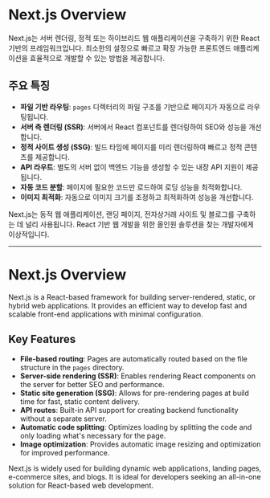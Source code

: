 # Next.js Overview

Next.js는 서버 렌더링, 정적 또는 하이브리드 웹 애플리케이션을 구축하기 위한 React 기반의 프레임워크입니다. 최소한의 설정으로 빠르고 확장 가능한 프론트엔드 애플리케이션을 효율적으로 개발할 수 있는 방법을 제공합니다.

## 주요 특징

- **파일 기반 라우팅**: `pages` 디렉터리의 파일 구조를 기반으로 페이지가 자동으로 라우팅됩니다.
- **서버 측 렌더링 (SSR)**: 서버에서 React 컴포넌트를 렌더링하여 SEO와 성능을 개선합니다.
- **정적 사이트 생성 (SSG)**: 빌드 타임에 페이지를 미리 렌더링하여 빠르고 정적 콘텐츠를 제공합니다.
- **API 라우트**: 별도의 서버 없이 백엔드 기능을 생성할 수 있는 내장 API 지원이 제공됩니다.
- **자동 코드 분할**: 페이지에 필요한 코드만 로드하여 로딩 성능을 최적화합니다.
- **이미지 최적화**: 자동으로 이미지 크기를 조정하고 최적화하여 성능을 개선합니다.

Next.js는 동적 웹 애플리케이션, 랜딩 페이지, 전자상거래 사이트 및 블로그를 구축하는 데 널리 사용됩니다. React 기반 웹 개발을 위한 올인원 솔루션을 찾는 개발자에게 이상적입니다.

---

# Next.js Overview

Next.js is a React-based framework for building server-rendered, static, or hybrid web applications. It provides an efficient way to develop fast and scalable front-end applications with minimal configuration.

## Key Features

- **File-based routing**: Pages are automatically routed based on the file structure in the `pages` directory.
- **Server-side rendering (SSR)**: Enables rendering React components on the server for better SEO and performance.
- **Static site generation (SSG)**: Allows for pre-rendering pages at build time for fast, static content delivery.
- **API routes**: Built-in API support for creating backend functionality without a separate server.
- **Automatic code splitting**: Optimizes loading by splitting the code and only loading what's necessary for the page.
- **Image optimization**: Provides automatic image resizing and optimization for improved performance.

Next.js is widely used for building dynamic web applications, landing pages, e-commerce sites, and blogs. It is ideal for developers seeking an all-in-one solution for React-based web development.
